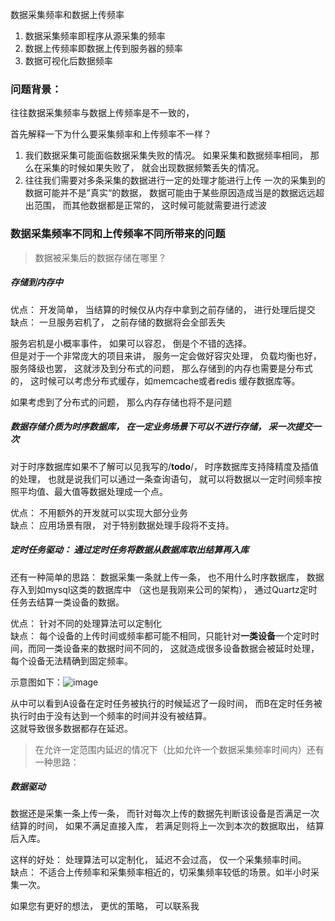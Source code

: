 数据采集频率和数据上传频率


1. 数据采集频率即程序从源采集的频率
2. 数据上传频率即数据上传到服务器的频率
3. 数据可视化后数据频率

### 问题背景：
往往数据采集频率与数据上传频率是不一致的， 

首先解释一下为什么要采集频率和上传频率不一样？

1. 我们数据采集可能面临数据采集失败的情况。 如果采集和数据频率相同， 那么在采集的时候如果失败了， 就会出现数据频繁丢失的情况。
2. 往往我们需要对多条采集的数据进行一定的处理才能进行上传 
一次的采集到的数据可能并不是”真实“的数据， 数据可能由于某些原因造成当是的数据远远超出范围， 而其他数据都是正常的， 这时候可能就需要进行滤波



### 数据采集频率不同和上传频率不同所带来的问题
> 数据被采集后的数据存储在哪里？  

#####  存储到内存中

优点： 开发简单， 当结算的时候仅从内存中拿到之前存储的， 进行处理后提交  
缺点： 一旦服务宕机了， 之前存储的数据将会全部丢失

服务宕机是小概率事件， 如果可以容忍， 倒是个不错的选择。   
但是对于一个非常庞大的项目来讲， 服务一定会做好容灾处理， 负载均衡也好， 服务降级也罢， 这就涉及到分布式的问题， 那么存储到的内存也需要是分布式的， 这时候可以考虑分布式缓存，如memcache或者redis 缓存数据库等。

如果考虑到了分布式的问题， 那么内存存储也将不是问题

##### 数据存储介质为时序数据库， 在一定业务场景下可以不进行存储， 采一次提交一次  
对于时序数据库如果不了解可以见我写的/**todo**/， 时序数据库支持降精度及插值的处理， 也就是说我们可以通过一条查询语句， 就可以将数据以一定时间频率按照平均值、最大值等数据处理成一个点。

优点： 不用额外的开发就可以实现大部分业务  
缺点： 应用场景有限， 对于特别数据处理手段将不支持。


##### 定时任务驱动： 通过定时任务将数据从数据库取出结算再入库
还有一种简单的思路： 数据采集一条就上传一条， 也不用什么时序数据库， 数据存入到如mysql这类的数据库中 （这也是我刚来公司的架构）， 通过Quartz定时任务去结算一类设备的数据。



优点： 针对不同的处理算法可以定制化  
缺点： 每个设备的上传时间或频率都可能不相同，只能针对**一类设备**一个定时时间，而同一类设备来的数据时间不同的， 这就造成很多设备数据会被延时处理， 每个设备无法精确到固定频率。 

示意图如下：![image](http://upload.ouliu.net/i/20171207213602aveqf.png)

从中可以看到A设备在定时任务被执行的时候延迟了一段时间， 而B在定时任务被执行时由于没有达到一个频率的时间并没有被结算。  
这就导致很多数据都存在延迟。


> 在允许一定范围内延迟的情况下（比如允许一个数据采集频率时间内）还有一种思路：
#####  数据驱动
数据还是采集一条上传一条， 而针对每次上传的数据先判断该设备是否满足一次结算的时间， 如果不满足直接入库， 若满足则将上一次到本次的数据取出， 结算后入库。

这样的好处： 处理算法可以定制化， 延迟不会过高， 仅一个采集频率时间。   
缺点： 不适合上传频率和采集频率相近的，切采集频率较低的场景。如半小时采集一次。






如果您有更好的想法， 更优的策略， 可以联系我